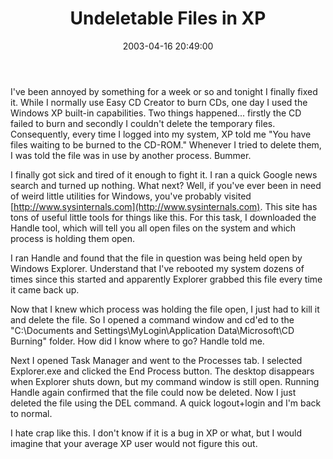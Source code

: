 ﻿---
layout: post
title: "Undeletable Files in XP"
comments: false
date: 2003-04-16 20:49:00
categories:
 - Technology
subtext-id: 11a525e1-84f5-4776-9a7a-89c7f7e21580
alias: /blog/Undeletable-Files-in-XP.aspx
---


I've been annoyed by something for a week or so and tonight I finally fixed it. While I normally use Easy CD Creator to burn CDs, one day I used the Windows XP built-in capabilities. Two things happened... firstly the CD failed to burn and secondly I couldn't delete the temporary files. Consequently, every time I logged into my system, XP told me "You have files waiting to be burned to the CD-ROM." Whenever I tried to delete them, I was told the file was in use by another process. Bummer.

I finally got sick and tired of it enough to fight it. I ran a quick Google news search and turned up nothing. What next? Well, if you've ever been in need of weird little utilities for Windows, you've probably visited [http://www.sysinternals.com](http://www.sysinternals.com). This site has tons of useful little tools for things like this. For this task, I downloaded the Handle tool, which will tell you all open files on the system and which process is holding them open.

I ran Handle and found that the file in question was being held open by Windows Explorer. Understand that I've rebooted my system dozens of times since this started and apparently Explorer grabbed this file every time it came back up.

Now that I knew which process was holding the file open, I just had to kill it and delete the file. So I opened a command window and cd'ed to the "C:\Documents and Settings\MyLogin\Application Data\Microsoft\CD Burning\" folder. How did I know where to go? Handle told me.

Next I opened Task Manager and went to the Processes tab. I selected Explorer.exe and clicked the End Process button. The desktop disappears when Explorer shuts down, but my command window is still open. Running Handle again confirmed that the file could now be deleted. Now I just deleted the file using the DEL command. A quick logout+login and I'm back to normal.

I hate crap like this. I don't know if it is a bug in XP or what, but I would imagine that your average XP user would not figure this out.

